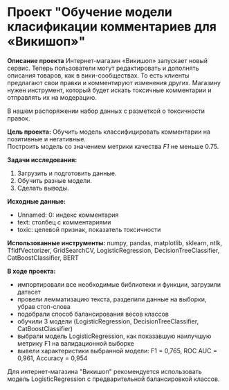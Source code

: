 # Проект "Обучение модели класификации комментариев для «Викишоп»"
**Описание проекта**
Интернет-магазин «Викишоп» запускает новый сервис. Теперь пользователи могут редактировать и дополнять описания товаров, как в вики-сообществах. То есть клиенты предлагают свои правки и комментируют изменения других. Магазину нужен инструмент, который будет искать токсичные комментарии и отправлять их на модерацию. 

В нашем распоряжении набор данных с разметкой о токсичности правок.

**Цель проекта:**
Обучить модель классифицировать комментарии на позитивные и негативные.<br>
Построить модель со значением метрики качества *F1* не меньше 0.75. 

**Задачи исследования:**
1. Загрузить и подготовить данные.
2. Обучить разные модели. 
3. Сделать выводы.


**Исходные данные:**
* Unnamed: 0: индекс комментария
* text: столбец с комментариями
* toxic: целевой признак, показатель токсичности

**Использованные инструменты:**
numpy, pandas, matplotlib, sklearn, ntlk, TfidfVectorizer, GridSearchCV, LogisticRegression, DecisionTreeClassifier, CatBoostClassifier, BERT

**В ходе проекта:**
* импортировали все необходимые библиотеки и функции, загрузили датасет
* провели лемматизацию текста, разделили данные на выборки, убрав стоп-слова
* подобрали способ балансирования весов классов
* обучили 3 модели (LogisticRegression, DecisionTreeClassifier, CatBoostClassifier)
* выбрали модель LogisticRegression, как показавшую наилучшую метрику F1 на валидационной выборке
* вывели характеристики выбранной модели: F1 = 0,765, ROC AUC = 0,961, Accuracy = 0,954

Для интернет-магазина "Викишоп" рекомендуется использовать модель LogisticRegression с предварительной балансировкой классов.
